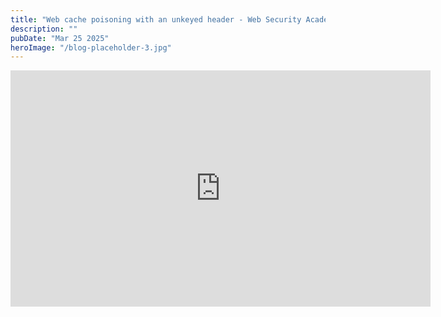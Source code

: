 ```yaml
---
title: "Web cache poisoning with an unkeyed header - Web Security Academy Lab Solution"
description: ""
pubDate: "Mar 25 2025"
heroImage: "/blog-placeholder-3.jpg"
---
```


<iframe width="672" height="378" src="https://www.youtube.com/embed/Kl778PJDBns?si=z2cu9XgbhRfVes39" title="YouTube video player" frameborder="0" allow="accelerometer; autoplay; clipboard-write; encrypted-media; gyroscope; picture-in-picture; web-share" referrerpolicy="strict-origin-when-cross-origin" allowfullscreen></iframe>

